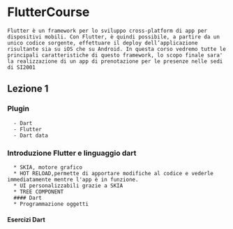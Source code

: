 # FlutterCourse

    Flutter è un framework per lo sviluppo cross-platform di app per dispositivi mobili. Con Flutter, è quindi possibile, a partire da un unico codice sorgente, effettuare il deploy dell’applicazione risultante sia su iOS che su Android. In questa corso vedremo tutte le principali caratteristiche di questo framework, lo scopo finale sara' la realizzazione di un app di prenotazione per le presenze nelle sedi di SI2001

## Lezione 1
  ### Plugin 
      - Dart
      - Flutter
      - Dart data

  ### Introduzione Flutter e linguaggio dart
      * SKIA, motore grafico
      * HOT RELOAD,permette di apportare modifiche al codice e vederle immediatamente mentre l'app è in funzione.
      * UI personalizzabili grazie a SKIA
      * TREE COMPONENT
      #### Dart 
      * Programmazione oggetti
  #### Esercizi Dart
      